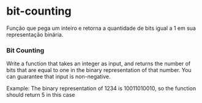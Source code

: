 # bit-counting
Função que pega um inteiro e retorna a quantidade de bits igual a 1 em sua representação binária.


### Bit Counting

Write a function that takes an integer as input, and returns the number of bits that are equal to one in the binary representation of that number. You can guarantee that input is non-negative.

Example: The binary representation of 1234 is 10011010010, so the function should return 5 in this case
